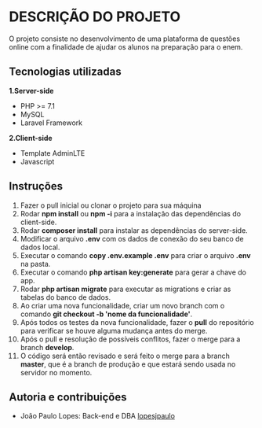 # DESCRIÇÃO DO PROJETO

O projeto consiste no desenvolvimento de uma plataforma de questões online
com a finalidade de ajudar os alunos na preparação para o enem.

## Tecnologias utilizadas

**1.Server-side**

- PHP >= 7.1
- MySQL
- Laravel Framework

**2.Client-side**

- Template AdminLTE
- Javascript

## Instruções 

1. Fazer o pull inicial ou clonar o projeto para sua máquina
2. Rodar **npm install** ou **npm -i** para a instalação das dependências do client-side.
3. Rodar **composer install** para instalar as dependências do server-side.
4. Modificar o arquivo **.env** com os dados de conexão do seu banco de dados local.
5. Executar o comando **copy .env.example .env** para criar o arquivo **.env** na pasta.
6. Executar o comando **php artisan key:generate** para gerar a chave do app.
5. Rodar **php artisan migrate** para executar as migrations e criar as tabelas do banco de dados.
6. Ao criar uma nova funcionalidade, criar um novo branch com o comando **git checkout -b 'nome da funcionalidade'**. 
7. Após todos os testes da nova funcionalidade, fazer o **pull** do repositório para verificar se houve alguma mudança antes do merge.
8. Após o pull e resolução de possíveis conflitos, fazer o merge para a branch **develop**.
9. O código será então revisado e será feito o merge para a branch **master**, que é a branch de produção
e que estará sendo usada no servidor no momento.

## Autoria e contribuições

- João Paulo Lopes: Back-end e DBA [lopesjpaulo](https://github.com/lopesjpaulo)